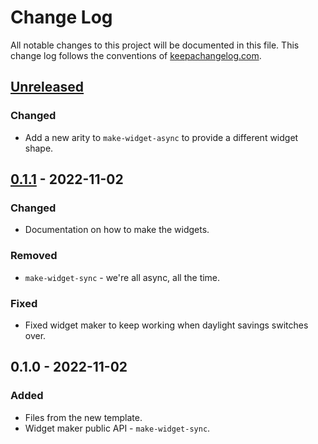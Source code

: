 # Change Log
All notable changes to this project will be documented in this file. This change log follows the conventions of [keepachangelog.com](http://keepachangelog.com/).

## [Unreleased]
### Changed
- Add a new arity to `make-widget-async` to provide a different widget shape.

## [0.1.1] - 2022-11-02
### Changed
- Documentation on how to make the widgets.

### Removed
- `make-widget-sync` - we're all async, all the time.

### Fixed
- Fixed widget maker to keep working when daylight savings switches over.

## 0.1.0 - 2022-11-02
### Added
- Files from the new template.
- Widget maker public API - `make-widget-sync`.

[Unreleased]: https://sourcehost.site/your-name/mars-rover-clj/compare/0.1.1...HEAD
[0.1.1]: https://sourcehost.site/your-name/mars-rover-clj/compare/0.1.0...0.1.1
